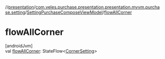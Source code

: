 //[presentation](../../../index.md)/[com.veles.purchase.presentation.presentation.mvvm.purchase.setting](../index.md)/[SettingPurchaseComposeViewModel](index.md)/[flowAllCorner](flow-all-corner.md)

# flowAllCorner

[androidJvm]\
val [flowAllCorner](flow-all-corner.md): StateFlow&lt;[CornerSetting](../../com.veles.purchase.presentation.model.setting/-corner-setting/index.md)&gt;
